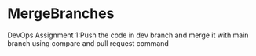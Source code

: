 # MergeBranches
DevOps Assignment 1:Push the code in dev branch and merge it with main branch using compare and pull request command
